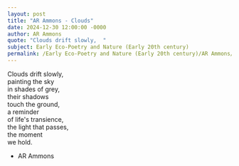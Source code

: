 ```yaml
---
layout: post
title: "AR Ammons - Clouds"
date: 2024-12-30 12:00:00 -0000
author: AR Ammons
quote: "Clouds drift slowly,  "
subject: Early Eco-Poetry and Nature (Early 20th century)
permalink: /Early Eco-Poetry and Nature (Early 20th century)/AR Ammons/AR Ammons - Clouds
---
```


Clouds drift slowly,  
   painting the sky  
   in shades of grey,  
   their shadows  
   touch the ground,  
   a reminder  
   of life's transience,  
   the light that passes,  
   the moment  
   we hold.

- AR Ammons
